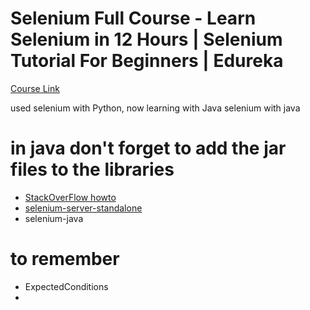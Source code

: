 # Selenium Full Course - Learn Selenium in 12 Hours | Selenium Tutorial For Beginners | Edureka

[Course Link](https://youtu.be/FRn5J31eAMw)

used selenium with Python, now learning with Java selenium with java

# in java don't forget to add the jar files to the libraries

* [StackOverFlow howto](https://stackoverflow.com/questions/1051640/correct-way-to-add-external-jars-lib-jar-to-an-intellij-idea-project)
* [selenium-server-standalone](https://www.selenium.dev/downloads/)
* selenium-java

# to remember

* ExpectedConditions 
* 